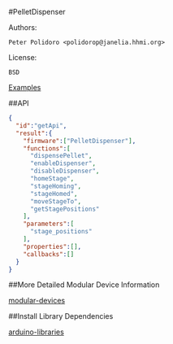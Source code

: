 #PelletDispenser

Authors:

    Peter Polidoro <polidorop@janelia.hhmi.org>

License:

    BSD

[Examples](./examples)

##API

```json
{
  "id":"getApi",
  "result":{
    "firmware":["PelletDispenser"],
    "functions":[
      "dispensePellet",
      "enableDispenser",
      "disableDispenser",
      "homeStage",
      "stageHoming",
      "stageHomed",
      "moveStageTo",
      "getStagePositions"
    ],
    "parameters":[
      "stage_positions"
    ],
    "properties":[],
    "callbacks":[]
  }
}
```

##More Detailed Modular Device Information

[modular-devices](https://github.com/janelia-modular-devices/modular-devices)

##Install Library Dependencies

[arduino-libraries](https://github.com/janelia-arduino/arduino-libraries)
